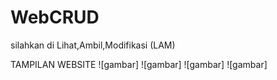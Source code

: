 # WebCRUD
silahkan di Lihat,Ambil,Modifikasi (LAM)

TAMPILAN WEBSITE
![gambar]
![gambar]
![gambar]
![gambar]
